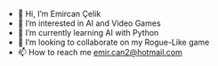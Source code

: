 - 👋 Hi, I’m Emircan Çelik
- 👀 I’m interested in AI and Video Games
- 🌱 I’m currently learning AI with Python
- 💞️ I’m looking to collaborate on my Rogue-Like game
- 📫 How to reach me emir.can2@hotmail.com 
